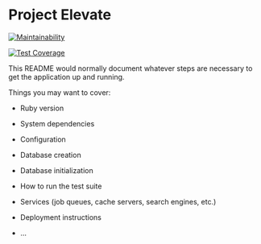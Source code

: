 # Project Elevate

[![Maintainability](https://api.codeclimate.com/v1/badges/dc2f2c7321cafb4ee41c/maintainability)](https://codeclimate.com/github/xxiinnchen/Project_Elevate/maintainability)

[![Test Coverage](https://api.codeclimate.com/v1/badges/dc2f2c7321cafb4ee41c/test_coverage)](https://codeclimate.com/github/xxiinnchen/Project_Elevate/test_coverage)



This README would normally document whatever steps are necessary to get the
application up and running.

Things you may want to cover:

* Ruby version

* System dependencies

* Configuration

* Database creation

* Database initialization

* How to run the test suite

* Services (job queues, cache servers, search engines, etc.)

* Deployment instructions

* ...
